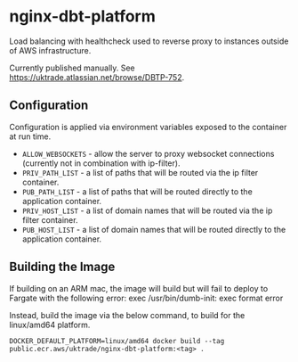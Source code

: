 # nginx-dbt-platform

Load balancing with healthcheck used to reverse proxy to instances outside of AWS infrastructure.

Currently published manually. See https://uktrade.atlassian.net/browse/DBTP-752.

## Configuration

Configuration is applied via environment variables exposed to the container at run time.

- `ALLOW_WEBSOCKETS` - allow the server to proxy websocket connections (currently not in combination with ip-filter).
- `PRIV_PATH_LIST` - a list of paths that will be routed via the ip filter container.
- `PUB_PATH_LIST` - a list of paths that will be routed directly to the application container.
- `PRIV_HOST_LIST` - a list of domain names that will be routed via the ip filter container.
- `PUB_HOST_LIST` - a list of domain names that will be routed directly to the application container.

## Building the Image

If building on an ARM mac, the image will build but will fail to deploy to Fargate with the following error:
exec /usr/bin/dumb-init: exec format error

Instead, build the image via the below command, to build for the linux/amd64 platform.

`DOCKER_DEFAULT_PLATFORM=linux/amd64 docker build --tag public.ecr.aws/uktrade/nginx-dbt-platform:<tag> .`
